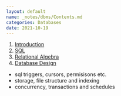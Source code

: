 ```yaml
---
layout: default
name: _notes/dbms/Contents.md
categories: Databases
date: 2021-10-19
---
```

1. [Introduction](../Databases/Introduction.md)
2. [SQL](../Databases/SQL.md)
3. [Relational Algebra](../Databases/Relational%20Algebra.md)
4. [Database Design](../Databases/More%20Database%20Design.md)


- sql triggers, cursors, permisisons etc.
- storage, file structure and indexing
- concurrency, transactions and schedules